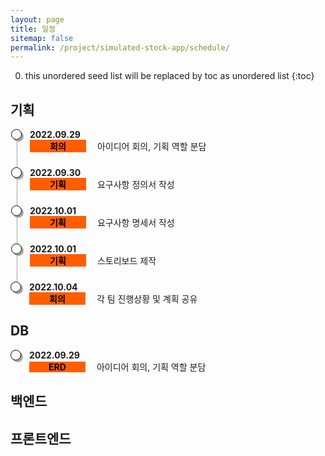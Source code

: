 ```yaml
---
layout: page
title: 일정
sitemap: false
permalink: /project/simulated-stock-app/schedule/
---
```

0. this unordered seed list will be replaced by toc as unordered list
{:toc}

<head>
    <style>
        .container ul.inside {
            list-style: disc;
            font-size: 13px;
            margin: 0px;
            padding-left: 26px;
        }
        .container ul.list, li.list-item {
            list-style: none;
            padding: 0;
        }
        .container ul.list li.list-item {
            padding-bottom: 1.5rem;
            border-left: 1px solid #A6A6A6;
            position: relative;
            padding-left: 20px;
            margin-left: 10px;
        }
        .container ul.list li.list-item:last-child {
            border: 0px;
            padding-bottom: 0;
        }
        .container ul.list li.list-item:before {
            content: '';
            width: 15px;
            height: 15px;
            background: white;
            border: 1px solid #000000;
            box-shadow: 3px 3px 0px #A6A6A6;
            border-radius: 50%;
            position: absolute;
            left: -10px;
            top: 0px;
        }
        .container .time {
            font-weight: bolder;
        }
        .container .detail {
            font-size: 14px;
            margin: 0px;
        }
        .container .detail .type {
            display:inline-block;
            width: 90px;
            text-align: center;
            font-weight: bolder;
            color: black;
        }
        .container .detail .plan {
            background-color: #FF5E00;
        }
        .container .detail .db {
            background-color: #FFBB00;
        }
        .container .detail .front {
            background-color: #FFE400;
        }
        .container .detail .data {
            background-color: #ABF200;
        }
        .container .detail .back {
            background-color: #1DDB16;
        }
        .container .detail .presentation {
            background-color: #9FC93C;
        }
        .container .detail .publish {
            background-color: #C4B73B;
            color: black;
        }
        .container .detail .person {
            font-style: italic;
        }
    </style>
</head>

## 기획
<div class="container">
    <ul class="list">
        <li class="list-item">
            <div class="time">2022.09.29</div>
            <div class="detail">
                <span class="type plan">회의</span>
                &emsp;아이디어 회의, 기획 역할 분담
            </div>
        </li>
        <li class="list-item">
            <div class="time">2022.09.30</div>
            <div class="detail">
                <span class="type plan">기획</span>
                &emsp;요구사항 정의서 작성
            </div>
        </li>
        <li class="list-item">
            <div class="time">2022.10.01</div>
            <div class="detail">
                <span class="type plan">기획</span>
                &emsp;요구사항 명세서 작성
            </div>
        </li>
        <li class="list-item">
            <div class="time">2022.10.01</div>
            <div class="detail">
                <span class="type plan">기획</span>
                &emsp;스토리보드 제작
            </div>
        </li>
        <li class="list-item">
            <div class="time">2022.10.04</div>
            <div class="detail">
                <span class="type plan">회의</span>
                &emsp;각 팀 진행상황 및 계획 공유
            </div>
        </li>
    </ul>
</div>

## DB
<div class="container">
    <ul class="list">
        <li class="list-item">
            <div class="time">2022.09.29</div>
            <div class="detail">
                <span class="type plan">ERD</span>
                &emsp;아이디어 회의, 기획 역할 분담
            </div>
        </li>
    </ul>
</div>

## 백엔드

## 프론트엔드
